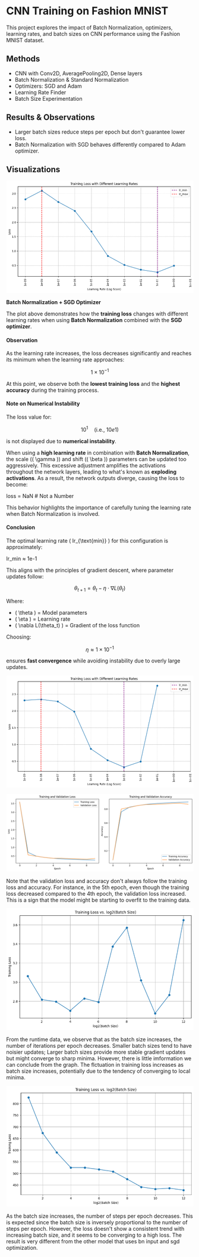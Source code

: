 # CNN Training on Fashion MNIST

This project explores the impact of Batch Normalization, optimizers, learning rates, and batch sizes on CNN performance using the Fashion MNIST dataset.

## Methods
- CNN with Conv2D, AveragePooling2D, Dense layers
- Batch Normalization & Standard Normalization
- Optimizers: SGD and Adam
- Learning Rate Finder
- Batch Size Experimentation

## Results & Observations
- Larger batch sizes reduce steps per epoch but don't guarantee lower loss.
- Batch Normalization with SGD behaves differently compared to Adam optimizer.

## Visualizations
![image_1.png](./image_1.png)

**Batch Normalization + SGD Optimizer**

The plot above demonstrates how the **training loss** changes with different learning rates when using **Batch Normalization** combined with the **SGD optimizer**.

#### **Observation**
As the learning rate increases, the loss decreases significantly and reaches its minimum when the learning rate approaches:

$$
1 \times 10^{-1}
$$

At this point, we observe both the **lowest training loss** and the **highest accuracy** during the training process.

#### **Note on Numerical Instability**
The loss value for:

$$
10^{1} \quad (\text{i.e., } 10e1)
$$

is not displayed due to **numerical instability**.

When using a **high learning rate** in combination with **Batch Normalization**, the scale (\( \gamma \)) and shift (\( \beta \)) parameters can be updated too aggressively. This excessive adjustment amplifies the activations throughout the network layers, leading to what's known as **exploding activations**. As a result, the network outputs diverge, causing the loss to become:

loss = NaN  # Not a Number

This behavior highlights the importance of carefully tuning the learning rate when Batch Normalization is involved.


#### **Conclusion**
The optimal learning rate \( lr_{\text{min}} \) for this configuration is approximately:

lr_min ≈ 1e-1

This aligns with the principles of gradient descent, where parameter updates follow:

$$
\theta_{t+1} = \theta_t - \eta \cdot \nabla L(\theta_t)
$$

Where:
- \( \theta \) = Model parameters  
- \( \eta \) = Learning rate  
- \( \nabla L(\theta_t) \) = Gradient of the loss function  

Choosing:

$$
\eta \approx 1 \times 10^{-1}
$$

ensures **fast convergence** while avoiding instability due to overly large updates.

![image_2.png](./image_2.png)



![image_3.png](./image_3.png)

Note that the validation loss and accuracy don't always follow the training loss and accuracy. For instance, in the 5th epoch, even though the training loss decreased compared to the 4th epoch, the validation loss increased. This is a sign that the model might be starting to overfit to the training data.

![image_4.png](./image_4.png)

From the runtime data, we observe that as the batch size increases, the number of iterations per epoch decreases. Smaller batch sizes tend to have noisier updates; Larger batch sizes provide more stable gradient updates but might converge to sharp minima. However, there is little imformation we can conclude from the graph. The flctuation in training loss increases as batch size increases, potentially due to the tendency of converging to local minima.

![image_5.png](./image_5.png)

As the batch size increases, the number of steps per epoch decreases. This is expected since the batch size is inversely proportional to the number of steps per epoch. However, the loss doesn't show a consistent trend with increasing batch size, and it seems to be converging to a high loss. The result is very different from the other model that uses bn input and sgd optimization.

